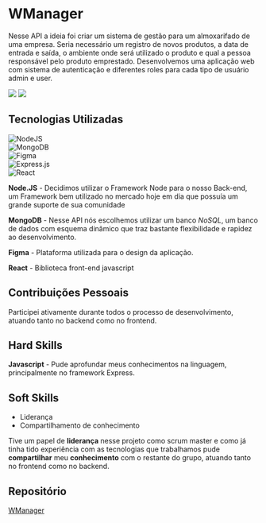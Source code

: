 # WManager


Nesse API a ideia foi criar um sistema de gestão para um almoxarifado de uma empresa. Seria necessário um registro de novos produtos, a data de entrada e saída, o ambiente onde será utilizado o produto e qual a pessoa responsável pelo produto emprestado. Desenvolvemos uma aplicação web com sistema de autenticação e diferentes roles para cada tipo de usuário admin e user.

![](https://github.com/guilherme4garcia/TG-Portfolio/blob/main/Assets/wmanager.PNG?raw=true)
![](https://github.com/guilherme4garcia/TG-Portfolio/blob/main/Assets/wmanager2.PNG?raw=true)

## Tecnologias Utilizadas

![NodeJS](https://img.shields.io/badge/node.js-6DA55F?style=for-the-badge&logo=node.js&logoColor=white) <br>
![MongoDB](https://img.shields.io/badge/MongoDB-%234ea94b.svg?style=for-the-badge&logo=mongodb&logoColor=white) <br>
![Figma](https://img.shields.io/badge/figma-%23F24E1E.svg?style=for-the-badge&logo=figma&logoColor=white) <br>
![Express.js](https://img.shields.io/badge/express.js-%23404d59.svg?style=for-the-badge&logo=express&logoColor=%2361DAFB) <br>
![React](https://img.shields.io/badge/react-%2320232a.svg?style=for-the-badge&logo=react&logoColor=%2361DAFB) <br>

**Node.JS** - Decidimos utilizar o Framework Node para o nosso Back-end, um Framework bem utilizado no mercado hoje em dia que possuía um grande suporte de sua comunidade

**MongoDB** - Nesse API nós escolhemos utilizar um banco _NoSQL_, um banco de dados com esquema dinâmico que traz bastante flexibilidade e rapidez ao desenvolvimento.

**Figma** - Plataforma utilizada para o design da aplicação.

**React** - Biblioteca front-end javascript

## **Contribuições Pessoais**

Participei ativamente durante todos o processo de desenvolvimento, atuando tanto no backend como no frontend.

## Hard Skills

**Javascript** - Pude aprofundar meus conhecimentos na linguagem, principalmente no framework Express.

## Soft Skills
- Liderança
- Compartilhamento de conhecimento

Tive um papel de **liderança** nesse projeto como scrum master e como já tinha tido experiência com as tecnologias que trabalhamos pude **compartilhar** meu **conhecimento** com o restante do grupo, atuando tanto no frontend como no backend.


## Repositório
[WManager](https://github.com/guilherme4garcia/wmanager)
